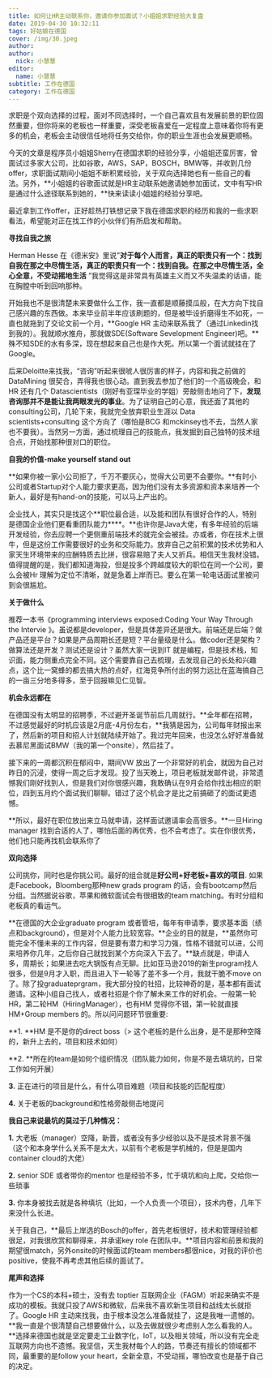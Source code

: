 ```yaml
---
title: 如何让HR主动联系你，邀请你参加面试？小姐姐求职经验大复盘
date: 2019-04-30 10:32:11
tags: 好姑娘在德国
cover: /img/30.jpeg
author: 
author: 
  nick: 小慧慧
editor:
  name: 小慧慧
subtitle: 工作在德国
category: 工作在德国
---
```


求职是个双向选择的过程，面对不同选择时，一个自己喜欢且有发展前景的职位固然重要，但你将来的老板也一样重要，深受老板喜爱在一定程度上意味着你将有更多的机会，老板会主动很信任地将任务交给你，你的职业生涯也会发展更顺畅。

  

今天的文章是程序员小姐姐Sherry在德国求职的经验分享，小姐姐还蛮厉害，曾面试过多家大公司，比如谷歌，AWS，SAP，BOSCH，BMW等，并收到几份offer，求职面试期间小姐姐不断积累经验，关于双向选择她也有一些自己的看法。另外，**小姐姐的谷歌面试就是HR主动联系她邀请她参加面试，文中有写HR是通过什么途径联系到她的，**快来读读小姐姐的经验分享吧。


  

  

最近拿到工作offer，正好趁热打铁想记录下我在德国求职的经历和我的一些求职看法，希望能对正在找工作的小伙伴们有所启发和帮助。  


**寻找自我之旅**

  

Herman Hesse 在《德米安》里说”**对于每个人而言，真正的职责只有一个：找到自我在那之中尽情生活，真正的职责只有一个：找到自我。在那之中尽情生活，全心全意，不受动摇地生活** ”我觉得这是非常具有英雄主义而又不失温柔的话语，能在胸膛中听到回响那种。

  

开始我也不是很清楚未来要做什么工作，我一直都是顺藤摸瓜般，在大方向下找自己感兴趣的东西做。本来毕业前半年应该刷题的，但是被毕设折磨得生不如死，一直也就拖到了交论文前一个月，**Google HR 主动来联系我了（通过Linkedin找到我的）。我就顺水推舟，那就做SDE(Software Sevelopment Engineer)吧。**殊不知SDE的水有多深，现在想起来自己也是作大死。所以第一个面试就挂在了Google。

  
  

后来Deloitte来找我，“咨询”听起来很唬人很厉害的样子，内容和我之前做的DataMining 很契合，弄得我也很心动。直到我去参加了他们的一个高级晚会，和HR 还有几个 Datascientists（刚好有亚琛毕业的学姐）旁敲侧击地问了下，**发现咨询那并不是能让我两眼发光的事业**。为了证明自己的心意，我还面了其他的consulting公司，几轮下来，我就完全放弃职业生涯以 Data scientists+consulting 这个方向了（哪怕是BCG 和mckinsey也不去，当然人家也不要我）。当然另一方面，通过梳理自己的技能点，我发掘到自己独特的技术组合点，开始找那种很对口的职位。

  

**自我的价值-make yourself stand out**

  

**如果你被一家小公司拒了，千万不要灰心，觉得大公司更不会要你。**有时小公司或者Startup对个人能力要求更高，因为他们没有太多资源和资本来培养一个新人，最好是有hand-on的技能，可以马上产出的。

  

企业找人，其实只是找这个**职位最合适，以及能和团队有很好合作的人，特别是德国企业他们更看重团队能力****。**也许你是Java大佬，有多年经验的后端开发经验，你去应聘一个更侧重前端技术的就完全会被挂。亦或者，你在技术上很牛，但是这份工作需要很好的业务和交际能力。放弃自己之前积累的技术优势和人家天生环境带来的应酬特质去比拼，很容易赔了夫人又折兵。相信天生我材没错。值得提醒的是，我们都知道海投，但是投多个跨越度较大的职位在同一个公司，要么会被Hr 理解为定位不清晰，就是急着上岸而已。要么在第一轮电话面试里被问到会很尴尬。

  

**关于做什么**

  

推荐一本书《programming interviews exposed:Coding Your Way Through the Intervie 》。虽说都是developer，但是具体差异还是很大。前端还是后端？做产品还是平台？如果是产品周期长还是短？平台量级是什么。做coder还是架构？做算法还是开发？测试还是设计？虽然大家一说到IT 就是编程，但是技术栈，知识面，能力侧重点完全不同。这个需要靠自己去梳理，去发现自己的长处和兴趣点，这个比一窝蜂的都去搞大热的点好，红海竞争所付出的努力远比在蓝海搞自己的一亩三分地多得多，至于回报嘛见仁见智。


**机会永远都在**

在德国没有太明显的招聘季，不过避开圣诞节前后几周就行。**全年都在招聘，不过感觉最好的时机应该是2月底-4月份左右，**我猜是因为，公司每年财报出来了，然后新的项目和招人计划就陆续开始了。我过完年回来，也没怎么好好准备就去慕尼黑面试BMW（我的第一个onsite），然后挂了。

  

接下来的一周都沉积在郁闷中，期间VW 放出了一个非常好的机会，就因为自己对昨日的沉浸，使得一周之后才发现。投了当天晚上，项目老板就发邮件说，非常遗憾我们刚好找到人，但是我们对你很感兴趣，我敢确认在9月会给你找出相应的职位，四到五月约个面试我们聊聊。错过了这个机会才是比之前搞砸了的面试更遗憾。

  

  

**所以，最好在职位放出来立马就申请，这样面试邀请率会高很多。**一旦Hiring manager 找到合适的人了，哪怕后面的再优秀，也不会考虑了。实在你很优秀，他们也只能再找机会联系你了

  

**双向选择**

  

公司挑你，同时也是你挑公司。最好的组合就是**好公司+好老板+喜欢的项目**. 如果走Facebook，Bloomberg那种new grads program 的话，会有bootcamp然后分组。当然据说谷歌，苹果和微软面试会有很细致的team matching。有时分组和老板真的看运气。

**在德国的大企业graduate program 或者管培，每年有申请季，要求基本面（绩点和background），但是对个人能力比较宽容。**企业的目的就是，**虽然你可能完全不懂未来的工作内容，但是要有潜力和学习力强，性格不错就可以进，公司来培养你几年，之后你自己就找到某个方向深入下去了。**缺点就是，申请人多，周期长；如果进去吃大锅饭有点无聊。比如亚马逊2019的新生program找人很多，但是9月才入职，而且进入下一轮等了差不多一个月，我就干脆不move on了。除了投graduateprgram，我大部分投的社招，比较神奇的是，基本都有面试邀请。这种小组自己找人，或者社招是个你了解未来工作的好机会。一般第一轮HR，第二轮HM（HiringManager），也有HM 觉得你不错，第一轮就直接HM+Group members 的。所以问问题环节很重要:

  

**1. **HM 是不是你的direct boss（> 这个老板的是什么出身，是不是那种空降的，新升上去的，项目和技术如何）

**2. **所在的team是如何个组织情况（团队能力如何，你是不是去填坑的，日常工作如何开展）

**3\.** 正在进行的项目是什么，有什么项目难题（项目和技能的匹配程度）

**4\.** 关于老板的background和性格旁敲侧击地提问

  

**我自己来说最坑的莫过于几种情况：**

**1\.** 大老板（manager）空降，新晋，或者没有多少经验以及不是技术背景不强（这个和本身学什么关系不是太大，以前有个老板是学机械的，但是是国内container cloud的大佬）

**2\.** senior SDE 或者带你的mentor 也是经验不多，忙于填坑和向上爬，交给你一些琐事

**3\.** 你本身被找去就是各种填坑（比如，一个人负责一个项目），技术内卷，几年下来没什么长进。

关于我自己，**最后上岸选的Bosch的offer，首先老板很好，技术和管理经验都很足，对我很欣赏和聊得来，并承诺key role 在团队中。**项目内容和前景和我的期望很match，另外onsite的时候面试的team members都很nice，对我的评价也positive，使我不再考虑其他后续的面试了。

  

**尾声和选择**

  

作为一个CS的本科+硕士，没有去 toptier 互联网企业（FAGM）听起来确实不是成功的模板。我就只投了AWS和微软，后来我不喜欢新生项目和战线太长就拒了。Google HR 主动来找我，由于根本没怎么准备就挂了，这是我唯一遗憾的。**我一直是个很清楚自己想要做什么，以及去做就很少考虑别人怎么看我的人。**选择来德国也就是坚定要走工业数字化，IoT，以及相关领域，所以没有完全走互联网方向也不遗憾。我坚信，天生我材每个人的路，节奏还有擅长的领域都不同，最重要的是follow your heart，全新全意，不受动摇，哪怕改变也是基于自己的决定。